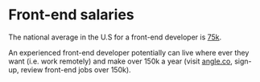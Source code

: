 # Front-end salaries

The national average in the U.S for a front-end developer is [75k](http://www.glassdoor.com/Salaries/front-end-web-developer-salary-SRCH_KO0,23.htm). 

An experienced front-end developer potentially can live where ever they want (i.e. work remotely) and make over 150k a year (visit [angle.co](https://angel.co/jobs), sign-up, review front-end jobs over 150k).












 






